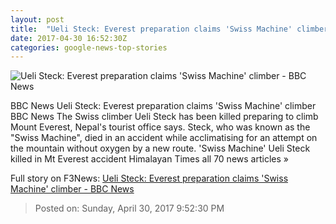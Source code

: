 ```yaml
---
layout: post
title:  "Ueli Steck: Everest preparation claims 'Swiss Machine' climber - BBC News"
date: 2017-04-30 16:52:30Z
categories: google-news-top-stories
---
```


![Ueli Steck: Everest preparation claims 'Swiss Machine' climber - BBC News](https://ichef.bbci.co.uk/images/ic/1024x576/p051l07b.jpg)

BBC News Ueli Steck: Everest preparation claims 'Swiss Machine' climber BBC News The Swiss climber Ueli Steck has been killed preparing to climb Mount Everest, Nepal's tourist office says. Steck, who was known as the "Swiss Machine", died in an accident while acclimatising for an attempt on the mountain without oxygen by a new route. 'Swiss Machine' Ueli Steck killed in Mt Everest accident Himalayan Times all 70 news articles »


Full story on F3News: [Ueli Steck: Everest preparation claims 'Swiss Machine' climber - BBC News](http://www.f3nws.com/n/Yuv2rH)

> Posted on: Sunday, April 30, 2017 9:52:30 PM
